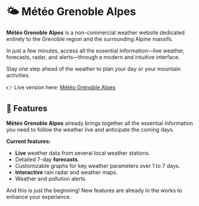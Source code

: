 # 🌤️ Météo Grenoble Alpes

**Météo Grenoble Alpes** is a non-commercial weather website dedicated entirely to the Grenoble region and the surrounding Alpine massifs.

In just a few minutes, access all the essential information—live weather, forecasts, radar, and alerts—through a modern and intuitive interface.

Stay one step ahead of the weather to plan your day or your mountain activities.

👉 Live version here: [Météo Grenoble Alpes](https://meteo-grenoble-alpes.fr)


## 🚀 Features

**Météo Grenoble Alpes** already brings together all the essential information you need to follow the weather live and anticipate the coming days.

**Current features:**
- **Live** weather data from several local weather stations.
- Detailed 7-day **forecasts**.
- Customizable graphs for key weather parameters over 1 to 7 days.
- **Interactive** rain radar and weather maps.
- Weather and pollution alerts.

And this is just the beginning! New features are already in the works to enhance your experience.
